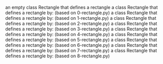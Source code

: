 an empty class Rectangle that defines a rectangle
a class Rectangle that defines a rectangle by: (based on 0-rectangle.py)
a class Rectangle that defines a rectangle by: (based on 1-rectangle.py)
a class Rectangle that defines a rectangle by: (based on 2-rectangle.py)
a class Rectangle that defines a rectangle by: (based on 3-rectangle.py)
a class Rectangle that defines a rectangle by: (based on 4-rectangle.py)
a class Rectangle that defines a rectangle by: (based on 5-rectangle.py)
a class Rectangle that defines a rectangle by: (based on 6-rectangle.py)
a class Rectangle that defines a rectangle by: (based on 7-rectangle.py)
a class Rectangle that defines a rectangle by: (based on 8-rectangle.py)
